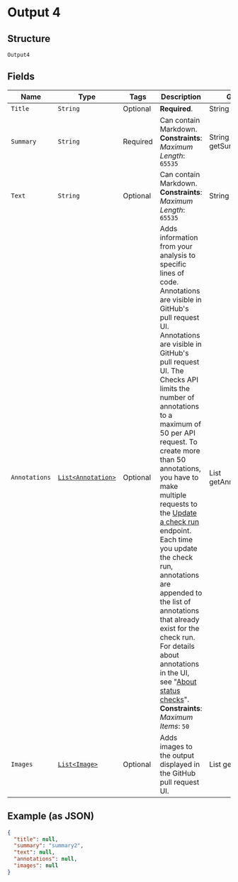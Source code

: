 
# Output 4

## Structure

`Output4`

## Fields

| Name | Type | Tags | Description | Getter | Setter |
|  --- | --- | --- | --- | --- | --- |
| `Title` | `String` | Optional | **Required**. | String getTitle() | setTitle(String title) |
| `Summary` | `String` | Required | Can contain Markdown.<br>**Constraints**: *Maximum Length*: `65535` | String getSummary() | setSummary(String summary) |
| `Text` | `String` | Optional | Can contain Markdown.<br>**Constraints**: *Maximum Length*: `65535` | String getText() | setText(String text) |
| `Annotations` | [`List<Annotation>`](../../doc/models/annotation.md) | Optional | Adds information from your analysis to specific lines of code. Annotations are visible in GitHub's pull request UI. Annotations are visible in GitHub's pull request UI. The Checks API limits the number of annotations to a maximum of 50 per API request. To create more than 50 annotations, you have to make multiple requests to the [Update a check run](https://docs.github.com/rest/reference/checks#update-a-check-run) endpoint. Each time you update the check run, annotations are appended to the list of annotations that already exist for the check run. For details about annotations in the UI, see "[About status checks](https://docs.github.com/articles/about-status-checks#checks)".<br>**Constraints**: *Maximum Items*: `50` | List<Annotation> getAnnotations() | setAnnotations(List<Annotation> annotations) |
| `Images` | [`List<Image>`](../../doc/models/image.md) | Optional | Adds images to the output displayed in the GitHub pull request UI. | List<Image> getImages() | setImages(List<Image> images) |

## Example (as JSON)

```json
{
  "title": null,
  "summary": "summary2",
  "text": null,
  "annotations": null,
  "images": null
}
```

